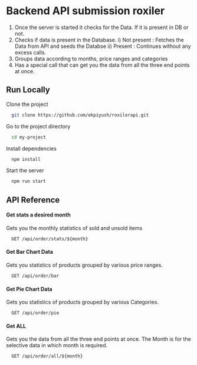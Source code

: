 
# Backend API submission roxiler

1) Once the server is started it checks for the Data. If it is present in DB or not.
2) Checks if data is present in the Database.
    i) Not present : Fetches the Data from API and seeds the Databse 
    ii) Present : Continues without any excess calls. 
3) Groups data according to months, price ranges and categories
4) Has a special call that can get you the data from all the three end points at once.

## Run Locally

Clone the project

```bash
  git clone https://github.com/okpiyush/roxilerapi.git
```

Go to the project directory

```bash
  cd my-project
```

Install dependencies

```bash
  npm install
```

Start the server

```bash
  npm run start
```


## API Reference

#### Get stats a desired month
Gets you the monthly statistics of sold and unsold items

```http
  GET /api/order/stats/${month}
```

#### Get Bar Chart Data 
Gets you statistics of products grouped by various price ranges.

```http
  GET /api/order/bar
```

#### Get Pie Chart Data
Gets you statistics of products grouped by various Categories.

```http
  GET /api/order/pie
```


#### Get ALL

Gets you the data from all the three end points at once.
The Month is for the selective data in which month is required.
```http
  GET /api/order/all/${month}
```

